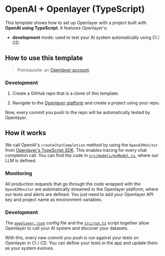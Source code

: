 # OpenAI + Openlayer (TypeScript)

This template shows how to set up Openlayer with a project built with **OpenAI using TypeScript**. It
features Openlayer's:

- **development** mode: used to test your AI system automatically using CI / CD.

## How to use this template

> Prerequisite: an [Openlayer account](https://app.openlayer.com/).

### Development

1. Create a GitHub repo that is a clone of this template.

2. Navigate to the [Openlayer platform](https://app.openlayer.com/) and create a project using your repo.

Now, every commit you push to the repo will be automatically tested by Openlayer.

## How it works

We call OpenAI's `createChatCompletion` method by using the `OpenAIMonitor` from [Openlayer's TypeScript SDK](https://github.com/openlayer-ai/openlayer-ts). This enables tracing for
every chat completion call. You can find the code in [`src/models/myModel.ts`](/typescript/llms/openai-chatbot/src/models/myModel.ts), where our LLM is defined.

### Monitoring

All production requests that go through the code wrapped with the `OpenAIMonitor` are automatically streamed to the Openlayer platform, where our tests and alerts are defined. You just need to add your Openlayer API key and project name as environment variables.

### Development

The [`openlayer.json`](/typescript/llms/openai-chatbot/openlayer.json) config file and the [`src/run.ts`](/typescript/llms/openai-chatbot/src/run.ts) script together allow Openlayer to call your AI system and discover your datasets.

With this, every new commit you push is run against your tests on Openlayer in CI / CD. You can define your tests in the app and update them as your system evolves.
